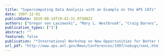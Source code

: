 ```yaml
---
title: "Supercomputing Data Analysis with an Example on the APS CATs"
date: 1997-12-01
publishDate: 2019-08-14T19:42:31.973882Z
authors: ["Gregor von Laszewski", "Mary L. Westbrook", "Craig Barnes", "Ian Foster"]
publication_types: ["1"]
abstract: ""
featured: false
publication: "*International Workshop on New Opportunities for Better User Group Software (NOBUGS)*"
url_pdf: "http://www.aps.anl.gov/News/Conferences/1997/nobugs/vonL.html"
---
```


